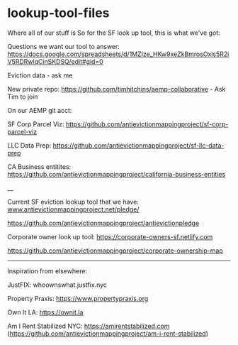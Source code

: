# lookup-tool-files
Where all of our stuff is
So for the SF look up tool, this is what we've got:

Questions we want our tool to answer: https://docs.google.com/spreadsheets/d/1MZIze_HKw9xeZkBmrosOxls5R2iV5RDRwlqCinSKDSQ/edit#gid=0

Eviction data - ask me

New private repo: https://github.com/timhitchins/aemp-collaborative - Ask Tim to join

On our AEMP git acct:

SF Corp Parcel Viz: https://github.com/antievictionmappingproject/sf-corp-parcel-viz

LLC Data Prep: https://github.com/antievictionmappingproject/sf-llc-data-prep

CA Business entitites: https://github.com/antievictionmappingproject/california-business-entities


__

Current SF eviction lookup tool that we have: www.antievictionmappingproject.net/pledge/

https://github.com/antievictionmappingproject/antievictionpledge


Corporate owner look up tool: https://corporate-owners-sf.netlify.com

https://github.com/antievictionmappingproject/corporate-ownership-map

___

Inspiration from elsewhere:

JustFIX: whoownswhat.justfix.nyc

Property Praxis: https://www.propertypraxis.org

Own It LA: https://ownit.la

Am I Rent Stabilized NYC: https://amirentstabilized.com (https://github.com/antievictionmappingproject/am-i-rent-stabilized)
